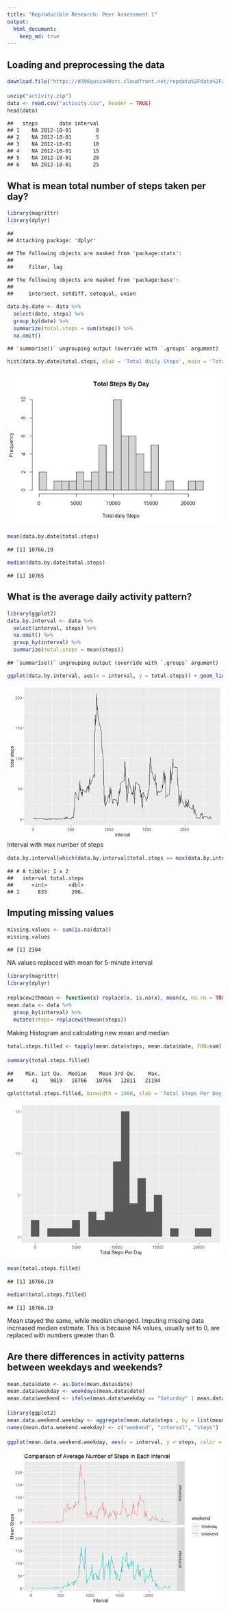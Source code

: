 ```yaml
---
title: "Reproducible Research: Peer Assessment 1"
output: 
  html_document:
    keep_md: true
---
```



## Loading and preprocessing the data


```r
download.file("https://d396qusza40orc.cloudfront.net/repdata%2Fdata%2Factivity.zip", destfile = "activity.zip", mode="wb")

unzip("activity.zip")
data <- read.csv("activity.csv", header = TRUE)
head(data)
```

```
##   steps       date interval
## 1    NA 2012-10-01        0
## 2    NA 2012-10-01        5
## 3    NA 2012-10-01       10
## 4    NA 2012-10-01       15
## 5    NA 2012-10-01       20
## 6    NA 2012-10-01       25
```

## What is mean total number of steps taken per day?


```r
library(magrittr)
library(dplyr)
```

```
## 
## Attaching package: 'dplyr'
```

```
## The following objects are masked from 'package:stats':
## 
##     filter, lag
```

```
## The following objects are masked from 'package:base':
## 
##     intersect, setdiff, setequal, union
```

```r
data.by.date <- data %>%
  select(date, steps) %>%
  group_by(date) %>%
  summarize(total.steps = sum(steps)) %>%
  na.omit()
```

```
## `summarise()` ungrouping output (override with `.groups` argument)
```

```r
hist(data.by.date$total.steps, xlab = 'Total daily Steps', main = 'Total Steps By Day', breaks = 20)
```

![](PA1_template_files/figure-html/unnamed-chunk-1-1.png)<!-- -->

```r
mean(data.by.date$total.steps)
```

```
## [1] 10766.19
```

```r
median(data.by.date$total.steps)
```

```
## [1] 10765
```

## What is the average daily activity pattern?


```r
library(ggplot2)
data.by.interval <- data %>%
  select(interval, steps) %>%
  na.omit() %>%
  group_by(interval) %>%
  summarize(total.steps = mean(steps))
```

```
## `summarise()` ungrouping output (override with `.groups` argument)
```

```r
ggplot(data.by.interval, aes(x = interval, y = total.steps)) + geom_line()
```

![](PA1_template_files/figure-html/unnamed-chunk-2-1.png)<!-- -->
Interval with max number of steps

```r
data.by.interval[which(data.by.interval$total.steps == max(data.by.interval$total.steps)), ]
```

```
## # A tibble: 1 x 2
##   interval total.steps
##      <int>       <dbl>
## 1      835        206.
```

## Imputing missing values


```r
missing.values <- sum(is.na(data))
missing.values
```

```
## [1] 2304
```
NA values replaced with mean for 5-minute interval

```r
library(magrittr)
library(dplyr)

replacewithmean <- function(x) replace(x, is.na(x), mean(x, na.rm = TRUE))
mean.data <- data %>%
  group_by(interval) %>%
  mutate(steps= replacewithmean(steps))
```
Making Histogram and calculating new mean and median

```r
total.steps.filled <- tapply(mean.data$steps, mean.data$date, FUN=sum)

summary(total.steps.filled)
```

```
##    Min. 1st Qu.  Median    Mean 3rd Qu.    Max. 
##      41    9819   10766   10766   12811   21194
```

```r
qplot(total.steps.filled, binwidth = 1000, xlab = 'Total Steps Per Day')
```

![](PA1_template_files/figure-html/unnamed-chunk-6-1.png)<!-- -->

```r
mean(total.steps.filled)
```

```
## [1] 10766.19
```

```r
median(total.steps.filled)
```

```
## [1] 10766.19
```
Mean stayed the same, while median changed. Imputing missing data increased median estimate. This is because NA values, usually set to 0, are replaced with numbers greater than 0.

## Are there differences in activity patterns between weekdays and weekends?


```r
mean.data$date <- as.Date(mean.data$date)
mean.data$weekday <- weekdays(mean.data$date)
mean.data$weekend <- ifelse(mean.data$weekday == "Saturday" | mean.data$weekday == "Sunday", "Weekend", "Weekday" )

library(ggplot2)
mean.data.weekend.weekday <- aggregate(mean.data$steps , by = list(mean.data$weekend, mean.data$interval), na.omit(mean))
names(mean.data.weekend.weekday) <- c("weekend", "interval", "steps")

ggplot(mean.data.weekend.weekday, aes(x = interval, y = steps, color = weekend)) + geom_line() + facet_grid(weekend ~.) + xlab("Interval") + ylab("Mean Steps") + ggtitle("Comparison of Average Number of Steps in Each Interval")
```

![](PA1_template_files/figure-html/unnamed-chunk-7-1.png)<!-- -->
